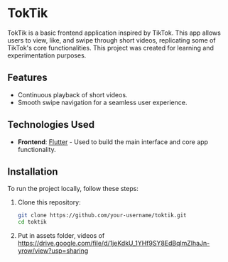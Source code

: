 # TokTik

TokTik is a basic frontend application inspired by TikTok. This app allows users to view, like, and swipe through short videos, replicating some of TikTok's core functionalities. This project was created for learning and experimentation purposes.

## Features

- Continuous playback of short videos.
- Smooth swipe navigation for a seamless user experience.

## Technologies Used

- **Frontend**: [Flutter](https://flutter.dev/) - Used to build the main interface and core app functionality.

## Installation

To run the project locally, follow these steps:

1. Clone this repository:

   ```bash
   git clone https://github.com/your-username/toktik.git
   cd toktik

2. Put in assets folder, videos of https://drive.google.com/file/d/1jeKdkU_1YHf9SY8EdBqlmZlhaJn-yrow/view?usp=sharing